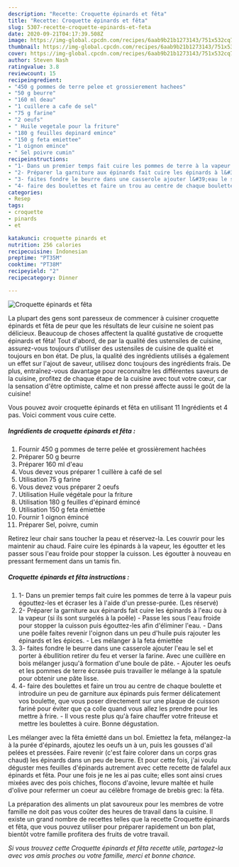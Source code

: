 ```yaml
---
description: "Recette: Croquette épinards et fêta"
title: "Recette: Croquette épinards et fêta"
slug: 5307-recette-croquette-epinards-et-feta
date: 2020-09-21T04:17:39.508Z
image: https://img-global.cpcdn.com/recipes/6aab9b21b1273143/751x532cq70/croquette-epinards-et-feta-photo-principale-de-la-recette.jpg
thumbnail: https://img-global.cpcdn.com/recipes/6aab9b21b1273143/751x532cq70/croquette-epinards-et-feta-photo-principale-de-la-recette.jpg
cover: https://img-global.cpcdn.com/recipes/6aab9b21b1273143/751x532cq70/croquette-epinards-et-feta-photo-principale-de-la-recette.jpg
author: Steven Nash
ratingvalue: 3.8
reviewcount: 15
recipeingredient:
- "450 g pommes de terre pelee et grossierement hachees"
- "50 g beurre"
- "160 ml deau"
- "1 cuillere a cafe de sel"
- "75 g farine"
- "2 oeufs"
- " Huile vegetale pour la friture"
- "180 g feuilles depinard emince"
- "150 g feta emiettee"
- "1 oignon emince"
- " Sel poivre cumin"
recipeinstructions:
- "1- Dans un premier temps fait cuire les pommes de terre à la vapeur puis égouttez-les et écraser les à l&#39;aide d&#39;un presse-purée. (Les réservé)"
- "2- Préparer la garniture aux épinards fait cuire les épinards à l&#39;eau ou à la vapeur (si ils sont surgelés à la poêle) Passe les sous l&#39;eau froide pour stopper la cuisson puis égouttez-les afin d&#39;éliminer l&#39;eau.  Dans une poêle faites revenir l&#39;oignon dans un peu d&#39;huile puis rajouter les épinards et les épices. Les mélanger à la feta émiettée"
- "3- faites fondre le beurre dans une casserole ajouter l&#39;eau le sel et porter à ébullition retirer du feu et verser la farine. Avec une cuillère en bois mélanger jusqu&#39;à formation d&#39;une boule de pâte. Ajouter les oeufs et les pommes de terre écrasée puis travailler le mélange à la spatule pour obtenir une pâte lisse."
- "4- faire des boulettes et faire un trou au centre de chaque boulette et introduire un peu de garniture aux épinards puis fermer délicatement vos boulette, que vous poser directement sur une plaque de cuisson fariné pour éviter que ça colle quand vous allez les prendre pour les mettre à frire. Il vous reste plus qu&#39;à faire chauffer votre friteuse et mettre les boulettes à cuire. Bonne dégustation."
categories:
- Resep
tags:
- croquette
- pinards
- et

katakunci: croquette pinards et 
nutrition: 256 calories
recipecuisine: Indonesian
preptime: "PT35M"
cooktime: "PT38M"
recipeyield: "2"
recipecategory: Dinner

---
```



![Croquette épinards et fêta](https://img-global.cpcdn.com/recipes/6aab9b21b1273143/751x532cq70/croquette-epinards-et-feta-photo-principale-de-la-recette.jpg)

La plupart des gens sont paresseux de commencer à cuisiner croquette épinards et fêta de peur que les résultats de leur cuisine ne soient pas délicieux. Beaucoup de choses affectent la qualité gustative de croquette épinards et fêta! Tout d'abord, de par la qualité des ustensiles de cuisine, assurez-vous toujours d'utiliser des ustensiles de cuisine de qualité et toujours en bon état. De plus, la qualité des ingrédients utilisés a également un effet sur l'ajout de saveur, utilisez donc toujours des ingrédients frais. De plus, entraînez-vous davantage pour reconnaître les différentes saveurs de la cuisine, profitez de chaque étape de la cuisine avec tout votre cœur, car la sensation d'être optimiste, calme et non pressé affecte aussi le goût de la cuisine!

<!--inarticleads1-->

Vous pouvez avoir croquette épinards et fêta en utilisant 11 Ingrédients et 4 pas. Voici comment vous cuire cette.

##### Ingrédients de croquette épinards et fêta :

1. Fournir 450 g pommes de terre pelée et grossièrement hachées
1. Préparer 50 g beurre
1. Préparer 160 ml d&#39;eau
1. Vous devez vous préparer 1 cuillère à café de sel
1. Utilisation 75 g farine
1. Vous devez vous préparer 2 oeufs
1. Utilisation  Huile végétale pour la friture
1. Utilisation 180 g feuilles d&#39;épinard émincé
1. Utilisation 150 g feta émiettée
1. Fournir 1 oignon émincé
1. Préparer  Sel, poivre, cumin


Retirez leur chair sans toucher la peau et réservez-la. Les couvrir pour les maintenir au chaud. Faire cuire les épinards à la vapeur, les égoutter et les passer sous l&#39;eau froide pour stopper la cuisson. Les égoutter à nouveau en pressant fermement dans un tamis fin. 

<!--inarticleads2-->

##### Croquette épinards et fêta instructions :

1. 1- Dans un premier temps fait cuire les pommes de terre à la vapeur puis égouttez-les et écraser les à l&#39;aide d&#39;un presse-purée. (Les réservé)
1. 2- Préparer la garniture aux épinards fait cuire les épinards à l&#39;eau ou à la vapeur (si ils sont surgelés à la poêle) - Passe les sous l&#39;eau froide pour stopper la cuisson puis égouttez-les afin d&#39;éliminer l&#39;eau.  - Dans une poêle faites revenir l&#39;oignon dans un peu d&#39;huile puis rajouter les épinards et les épices. - Les mélanger à la feta émiettée
1. 3- faites fondre le beurre dans une casserole ajouter l&#39;eau le sel et porter à ébullition retirer du feu et verser la farine. Avec une cuillère en bois mélanger jusqu&#39;à formation d&#39;une boule de pâte. - Ajouter les oeufs et les pommes de terre écrasée puis travailler le mélange à la spatule pour obtenir une pâte lisse.
1. 4- faire des boulettes et faire un trou au centre de chaque boulette et introduire un peu de garniture aux épinards puis fermer délicatement vos boulette, que vous poser directement sur une plaque de cuisson fariné pour éviter que ça colle quand vous allez les prendre pour les mettre à frire. - Il vous reste plus qu&#39;à faire chauffer votre friteuse et mettre les boulettes à cuire. Bonne dégustation.


Les mélanger avec la fêta émietté dans un bol. Emiettez la feta, mélangez-la à la purée d&#39;épinards, ajoutez les oeufs un à un, puis les gousses d&#39;ail pelées et pressées. Faire revenir (c&#39;est faire colorer dans un corps gras chaud) les épinards dans un peu de beurre. Et pour cette fois, j&#39;ai voulu déguster mes feuilles d&#39;épinards autrement avec cette recette de falafel aux épinards et fêta. Pour une fois je ne les ai pas cuite; elles sont ainsi crues mixées avec des pois chiches, flocons d&#39;avoine, levure maltée et huile d&#39;olive pour refermer un coeur au célèbre fromage de brebis grec: la fêta. 

<!--inarticleads1-->

<p>
La préparation des aliments un plat savoureux pour les membres de votre famille ne doit pas vous coûter des heures de travail dans la cuisine. Il existe un grand nombre de recettes telles que la recette Croquette épinards et fêta, que vous pouvez utiliser pour préparer rapidement un bon plat, bientôt votre famille profitera des fruits de votre travail.
</p>

<p>
<i>Si vous trouvez cette Croquette épinards et fêta recette utile, partagez-la avec vos amis proches ou votre famille, merci et bonne chance.</i>
</p>
